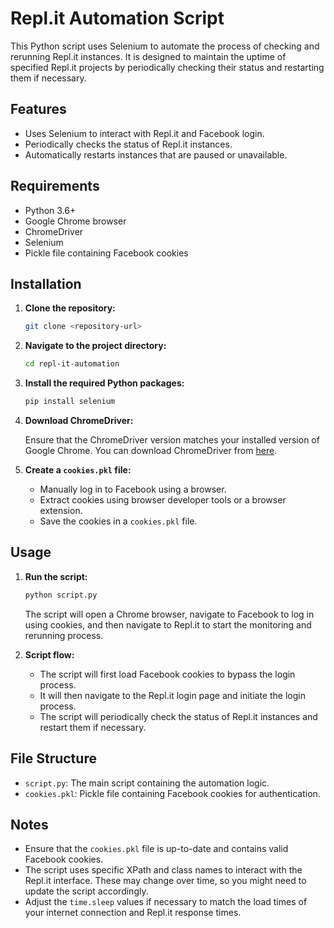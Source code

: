 # Repl.it Automation Script

This Python script uses Selenium to automate the process of checking and rerunning Repl.it instances. It is designed to maintain the uptime of specified Repl.it projects by periodically checking their status and restarting them if necessary.

## Features

- Uses Selenium to interact with Repl.it and Facebook login.
- Periodically checks the status of Repl.it instances.
- Automatically restarts instances that are paused or unavailable.

## Requirements

- Python 3.6+
- Google Chrome browser
- ChromeDriver
- Selenium
- Pickle file containing Facebook cookies

## Installation

1. **Clone the repository:**

    ```sh
    git clone <repository-url>
    ```

2. **Navigate to the project directory:**

    ```sh
    cd repl-it-automation
    ```

3. **Install the required Python packages:**

    ```sh
    pip install selenium
    ```

4. **Download ChromeDriver:**

    Ensure that the ChromeDriver version matches your installed version of Google Chrome. You can download ChromeDriver from [here](https://sites.google.com/a/chromium.org/chromedriver/downloads).

5. **Create a `cookies.pkl` file:**

    - Manually log in to Facebook using a browser.
    - Extract cookies using browser developer tools or a browser extension.
    - Save the cookies in a `cookies.pkl` file.

## Usage

1. **Run the script:**

    ```sh
    python script.py
    ```

    The script will open a Chrome browser, navigate to Facebook to log in using cookies, and then navigate to Repl.it to start the monitoring and rerunning process.

2. **Script flow:**

    - The script will first load Facebook cookies to bypass the login process.
    - It will then navigate to the Repl.it login page and initiate the login process.
    - The script will periodically check the status of Repl.it instances and restart them if necessary.

## File Structure

- `script.py`: The main script containing the automation logic.
- `cookies.pkl`: Pickle file containing Facebook cookies for authentication.

## Notes

- Ensure that the `cookies.pkl` file is up-to-date and contains valid Facebook cookies.
- The script uses specific XPath and class names to interact with the Repl.it interface. These may change over time, so you might need to update the script accordingly.
- Adjust the `time.sleep` values if necessary to match the load times of your internet connection and Repl.it response times.



